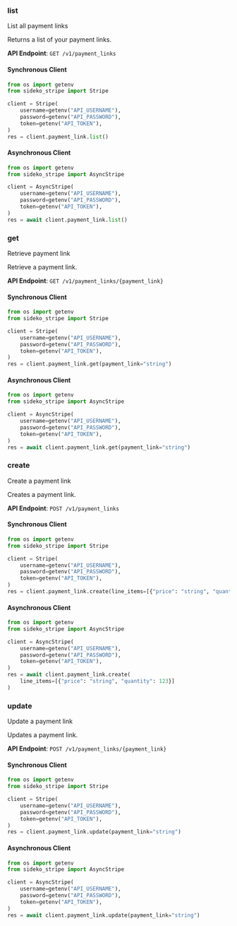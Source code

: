 
### list <a name="list"></a>
List all payment links

<p>Returns a list of your payment links.</p>

**API Endpoint**: `GET /v1/payment_links`

#### Synchronous Client

```python
from os import getenv
from sideko_stripe import Stripe

client = Stripe(
    username=getenv("API_USERNAME"),
    password=getenv("API_PASSWORD"),
    token=getenv("API_TOKEN"),
)
res = client.payment_link.list()
```

#### Asynchronous Client

```python
from os import getenv
from sideko_stripe import AsyncStripe

client = AsyncStripe(
    username=getenv("API_USERNAME"),
    password=getenv("API_PASSWORD"),
    token=getenv("API_TOKEN"),
)
res = await client.payment_link.list()
```

### get <a name="get"></a>
Retrieve payment link

<p>Retrieve a payment link.</p>

**API Endpoint**: `GET /v1/payment_links/{payment_link}`

#### Synchronous Client

```python
from os import getenv
from sideko_stripe import Stripe

client = Stripe(
    username=getenv("API_USERNAME"),
    password=getenv("API_PASSWORD"),
    token=getenv("API_TOKEN"),
)
res = client.payment_link.get(payment_link="string")
```

#### Asynchronous Client

```python
from os import getenv
from sideko_stripe import AsyncStripe

client = AsyncStripe(
    username=getenv("API_USERNAME"),
    password=getenv("API_PASSWORD"),
    token=getenv("API_TOKEN"),
)
res = await client.payment_link.get(payment_link="string")
```

### create <a name="create"></a>
Create a payment link

<p>Creates a payment link.</p>

**API Endpoint**: `POST /v1/payment_links`

#### Synchronous Client

```python
from os import getenv
from sideko_stripe import Stripe

client = Stripe(
    username=getenv("API_USERNAME"),
    password=getenv("API_PASSWORD"),
    token=getenv("API_TOKEN"),
)
res = client.payment_link.create(line_items=[{"price": "string", "quantity": 123}])
```

#### Asynchronous Client

```python
from os import getenv
from sideko_stripe import AsyncStripe

client = AsyncStripe(
    username=getenv("API_USERNAME"),
    password=getenv("API_PASSWORD"),
    token=getenv("API_TOKEN"),
)
res = await client.payment_link.create(
    line_items=[{"price": "string", "quantity": 123}]
)
```

### update <a name="update"></a>
Update a payment link

<p>Updates a payment link.</p>

**API Endpoint**: `POST /v1/payment_links/{payment_link}`

#### Synchronous Client

```python
from os import getenv
from sideko_stripe import Stripe

client = Stripe(
    username=getenv("API_USERNAME"),
    password=getenv("API_PASSWORD"),
    token=getenv("API_TOKEN"),
)
res = client.payment_link.update(payment_link="string")
```

#### Asynchronous Client

```python
from os import getenv
from sideko_stripe import AsyncStripe

client = AsyncStripe(
    username=getenv("API_USERNAME"),
    password=getenv("API_PASSWORD"),
    token=getenv("API_TOKEN"),
)
res = await client.payment_link.update(payment_link="string")
```
